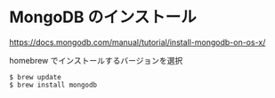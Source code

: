 # MongoDB のインストール

https://docs.mongodb.com/manual/tutorial/install-mongodb-on-os-x/

homebrew でインストールするバージョンを選択

```
$ brew update
$ brew install mongodb
```

